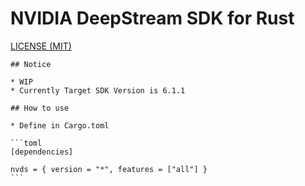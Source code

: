 NVIDIA DeepStream SDK for Rust
=====

[LICENSE (MIT)](LICENSE)
~~~~
## Notice

* WIP
* Currently Target SDK Version is 6.1.1

## How to use

* Define in Cargo.toml

```toml
[dependencies]

nvds = { version = "*", features = ["all"] }
```